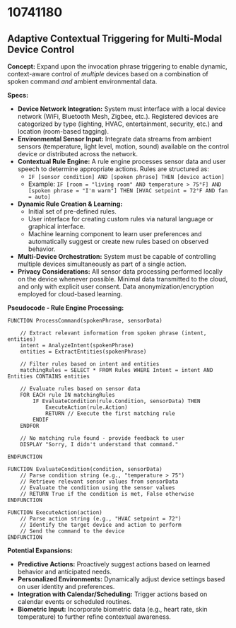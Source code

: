 # 10741180

## Adaptive Contextual Triggering for Multi-Modal Device Control

**Concept:** Expand upon the invocation phrase triggering to enable dynamic, context-aware control of *multiple* devices based on a combination of spoken command *and* ambient environmental data.

**Specs:**

*   **Device Network Integration:** System must interface with a local device network (WiFi, Bluetooth Mesh, Zigbee, etc.). Registered devices are categorized by type (lighting, HVAC, entertainment, security, etc.) and location (room-based tagging).
*   **Environmental Sensor Input:**  Integrate data streams from ambient sensors (temperature, light level, motion, sound) available on the control device *or* distributed across the network. 
*   **Contextual Rule Engine:** A rule engine processes sensor data and user speech to determine appropriate actions. Rules are structured as:
    *   `IF [sensor condition] AND [spoken phrase] THEN [device action]`
    *   Example: `IF [room = "living room" AND temperature > 75°F] AND [spoken phrase = "I'm warm"] THEN [HVAC setpoint = 72°F AND fan = auto]`
*   **Dynamic Rule Creation & Learning:**
    *   Initial set of pre-defined rules.
    *   User interface for creating custom rules via natural language or graphical interface.
    *   Machine learning component to learn user preferences and automatically suggest or create new rules based on observed behavior.
*   **Multi-Device Orchestration:**  System must be capable of controlling multiple devices simultaneously as part of a single action.
*   **Privacy Considerations:** All sensor data processing performed locally on the device whenever possible. Minimal data transmitted to the cloud, and only with explicit user consent. Data anonymization/encryption employed for cloud-based learning.

**Pseudocode - Rule Engine Processing:**

```
FUNCTION ProcessCommand(spokenPhrase, sensorData)

    // Extract relevant information from spoken phrase (intent, entities)
    intent = AnalyzeIntent(spokenPhrase)
    entities = ExtractEntities(spokenPhrase)

    // Filter rules based on intent and entities
    matchingRules = SELECT * FROM Rules WHERE Intent = intent AND Entities CONTAINS entities

    // Evaluate rules based on sensor data
    FOR EACH rule IN matchingRules
        IF EvaluateCondition(rule.Condition, sensorData) THEN
            ExecuteAction(rule.Action)
            RETURN // Execute the first matching rule
        ENDIF
    ENDFOR

    // No matching rule found - provide feedback to user
    DISPLAY "Sorry, I didn't understand that command."

ENDFUNCTION

FUNCTION EvaluateCondition(condition, sensorData)
    // Parse condition string (e.g., "temperature > 75")
    // Retrieve relevant sensor values from sensorData
    // Evaluate the condition using the sensor values
    // RETURN True if the condition is met, False otherwise
ENDFUNCTION

FUNCTION ExecuteAction(action)
    // Parse action string (e.g., "HVAC setpoint = 72")
    // Identify the target device and action to perform
    // Send the command to the device
ENDFUNCTION
```

**Potential Expansions:**

*   **Predictive Actions:** Proactively suggest actions based on learned behavior and anticipated needs.
*   **Personalized Environments:** Dynamically adjust device settings based on user identity and preferences.
*   **Integration with Calendar/Scheduling:** Trigger actions based on calendar events or scheduled routines.
*   **Biometric Input:** Incorporate biometric data (e.g., heart rate, skin temperature) to further refine contextual awareness.